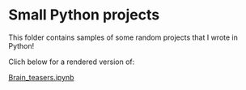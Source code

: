 Small Python projects
===================
This folder contains samples of some random projects that I wrote in Python!

Clich below for a rendered version of:

<a href="" target="_blank">Brain_teasers.ipynb</a>